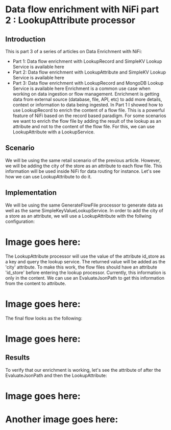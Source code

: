 # Data flow enrichment with NiFi part 2 : LookupAttribute processor  

## Introduction
This is part 3 of a series of articles on Data Enrichment with NiFi:

* Part 1: Data flow enrichment with LookupRecord and SimpleKV Lookup Service is available here
* Part 2: Data flow enrichment with LookupAttribute and SimpleKV Lookup Service is available here
* Part 3: Data flow enrichment with LookupRecord and MongoDB Lookup Service is available here
Enrichment is a common use case when working on data ingestion or flow management. Enrichment is getting data from external source (database, file, API, etc) to add more details, context or information to data being ingested. In Part 1 I showed how to use LookupRecord to enrich the content of a flow file. This is a powerful feature of NiFi based on the record based paradigm. For some scenarios we want to enrich the flow file by adding the result of the lookup as an attribute and not to the content of the flow file. For this, we can use LookupAttribute with a LookupService.

## Scenario
We will be using the same retail scenario of the previous article. However, we will be adding the city of the store as an attribute to each flow file. This information will be used inside NiFi for data routing for instance. Let's see how we can use LookupAttribute to do it.

## Implementation
We will be using the same GenerateFlowFile processor to generate data as well as the same SimpleKeyValueLookupService. In order to add the city of a store as an attribute, we will use a LookupAttribute with the follwing configuration:

# Image goes here:

The LookupAttribute processor will use the value of the attribute id_store as a key and query the lookup service. The returned value will be added as the 'city' attribute. To make this work, the flow files should have an attribute 'id_store' before entering the lookup processor. Currently, this information is only in the content. We can use an EvaluateJsonPath to get this information from the content to attribute.

# Image goes here:

The final flow looks as the following:

# Image goes here:

## Results
To verify that our enrichment is working, let's see the attribute of after the EvaluateJsonPath and then the LookupAttribute:

# Image goes here:

# Another image goes here:


